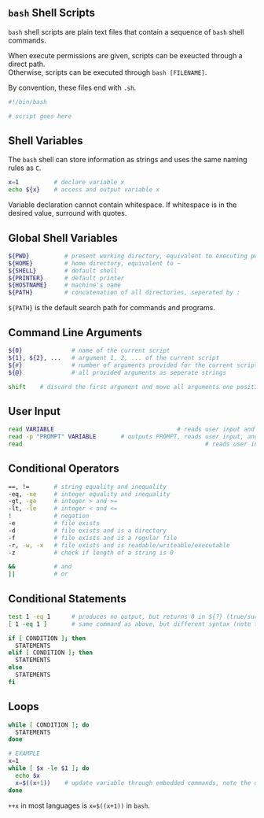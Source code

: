 ## `bash` Shell Scripts
`bash` shell scripts are plain text files that contain a sequence of `bash` shell commands. <br>

When execute permissions are given, scripts can be exeucted through a direct path. <br>
Otherwise, scripts can be executed through `bash [FILENAME]`. <br>

By convention, these files end with `.sh`. <br>
```bash
#!/bin/bash

# script goes here

```

## Shell Variables
The `bash` shell can store information as strings and uses the same naming rules as `C`. <br>

```bash
x=1          # declare variable x
echo ${x}    # access and output variable x

```
Variable declaration cannot contain whitespace. If whitespace is in the desired value, surround with quotes. <br>

## Global Shell Variables
```bash
${PWD}          # present working directory, equivalent to executing pwd
${HOME}         # home directory, equivalent to ~
${SHELL}        # default shell
${PRINTER}      # default printer
${HOSTNAME}     # machine's name
${PATH}         # concatenation of all directories, seperated by :

```
`${PATH}` is the default search path for commands and programs.

## Command Line Arguments
```bash
${0}              # name of the current script
${1}, ${2}, ...   # argument 1, 2, ... of the current script
${#}              # number of arguments provided for the current script
${@}              # all provided arguments as seperate strings

shift    # discard the first argument and move all arguments one position to the left

```
## User Input
```bash
read VARIABLE									# reads user input and stores it in VARIABLE
read -p "PROMPT" VARIABLE 		# outputs PROMPT, reads user input, and stores it in VARIABLE
read													# reads user input and stores it in ${REPLY}

```
## Conditional Operators
```bash
==, !=       # string equality and inequality
-eq, -ne     # integer equality and inequality
-gt, -ge     # integer > and >=
-lt, -le     # integer < and <=
!            # negation
-e           # file exists
-d           # file exists and is a directory
-f           # file exists and is a regular file
-r, -w, -x   # file exists and is readable/writeable/executable
-z           # check if length of a string is 0

&&           # and
||           # or

```

## Conditional Statements
```bash
test 1 -eq 1      # produces no output, but returns 0 in ${?} (true/success)
[ 1 -eq 1 ]       # same command as above, but different syntax (note the necessary whitespace)

if [ CONDITION ]; then
  STATEMENTS
elif [ CONDITION ]; then
  STATEMENTS
else
  STATEMENTS
fi

```

## Loops
```bash
while [ CONDITION ]; do
  STATEMENTS
done

# EXAMPLE
x=1
while [ $x -le $1 ]; do
  echo $x
  x=$((x+1))    # update variable through embedded commands, note the double brackets
done

```
`++x` in most languages is `x=$((x+1))` in `bash`.





